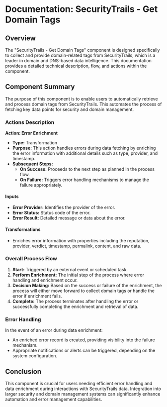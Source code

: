 # Documentation: SecurityTrails - Get Domain Tags

## Overview
The "SecurityTrails - Get Domain Tags" component is designed specifically to collect and provide domain-related tags from SecurityTrails, which is a leader in domain and DNS-based data intelligence. This documentation provides a detailed technical description, flow, and actions within the component.

## Component Summary
The purpose of this component is to enable users to automatically retrieve and process domain tags from SecurityTrails. This automates the process of fetching key data points for security and domain management.

### Actions Description
**Action: Error Enrichment**
- **Type:** Transformation
- **Purpose:** This action handles errors during data fetching by enriching the error information with additional details such as type, provider, and timestamp.
- **Subsequent Steps:**
  - **On Success:** Proceeds to the next step as planned in the process flow.
  - **On Failure:** Triggers error handling mechanisms to manage the failure appropriately.

#### Inputs
- **Error Provider:** Identifies the provider of the error.
- **Error Status:** Status code of the error.
- **Error Result:** Detailed message or data about the error.

#### Transformations
- Enriches error information with properties including the reputation, provider, verdict, timestamp, permalink, content, and raw data.

### Overall Process Flow
1. **Start:** Triggered by an external event or scheduled task.
2. **Perform Enrichment:** The initial step of the process where error handling and enrichment occur.
3. **Decision Making:** Based on the success or failure of the enrichment, the process will either move forward to collect domain tags or handle the error if enrichment fails.
4. **Complete:** The process terminates after handling the error or successfully completing the enrichment and retrieval of data.

### Error Handling
In the event of an error during data enrichment:
- An enriched error record is created, providing visibility into the failure mechanism.
- Appropriate notifications or alerts can be triggered, depending on the system configuration.

## Conclusion
This component is crucial for users needing efficient error handling and data enrichment during interactions with SecurityTrails data. Integration into larger security and domain management systems can significantly enhance automation and error management capabilities.

